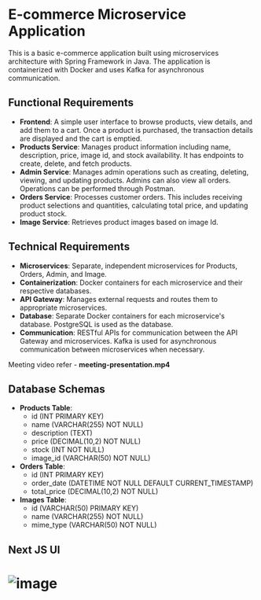 
# E-commerce Microservice Application

This is a basic e-commerce application built using microservices architecture with Spring Framework in Java. The application is containerized with Docker and uses Kafka for asynchronous communication.

## Functional Requirements

- **Frontend**: A simple user interface to browse products, view details, and add them to a cart. Once a product is purchased, the transaction details are displayed and the cart is emptied.
- **Products Service**: Manages product information including name, description, price, image id, and stock availability. It has endpoints to create, delete, and fetch products.
- **Admin Service**: Manages admin operations such as creating, deleting, viewing, and updating products. Admins can also view all orders. Operations can be performed through Postman.
- **Orders Service**: Processes customer orders. This includes receiving product selections and quantities, calculating total price, and updating product stock.
- **Image Service**: Retrieves product images based on image Id.

## Technical Requirements

- **Microservices**: Separate, independent microservices for Products, Orders, Admin, and Image.
- **Containerization**: Docker containers for each microservice and their respective databases.
- **API Gateway**: Manages external requests and routes them to appropriate microservices.
- **Database**: Separate Docker containers for each microservice's database. PostgreSQL is used as the database.
- **Communication**: RESTful APIs for communication between the API Gateway and microservices. Kafka is used for asynchronous communication between microservices when necessary.

Meeting video refer - **meeting-presentation.mp4**

## Database Schemas

- **Products Table**:
  - id (INT PRIMARY KEY)
  - name (VARCHAR(255) NOT NULL)
  - description (TEXT)
  - price (DECIMAL(10,2) NOT NULL)
  - stock (INT NOT NULL)
  - image_id (VARCHAR(50) NOT NULL)
- **Orders Table**:
  - id (INT PRIMARY KEY)
  - order_date (DATETIME NOT NULL DEFAULT CURRENT_TIMESTAMP)
  - total_price (DECIMAL(10,2) NOT NULL)
- **Images Table**:
  - id (VARCHAR(50) PRIMARY KEY)
  - name (VARCHAR(255) NOT NULL)
  - mime_type (VARCHAR(50) NOT NULL)

## Next JS UI
![image](https://github.com/user-attachments/assets/ce6ca550-c563-4c2a-8d61-b85cb9ebe55c)
=======
